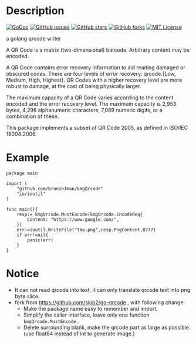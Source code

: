 Description
===================
[![GoDoc](https://godoc.org/github.com/bronze1man/kmgQrcode?status.svg)](https://godoc.org/github.com/bronze1man/kmgQrcode)
[![GitHub issues](https://img.shields.io/github/issues/bronze1man/kmgQrcode.svg)](https://github.com/bronze1man/kmgQrcode/issues)
[![GitHub stars](https://img.shields.io/github/stars/bronze1man/kmgQrcode.svg)](https://github.com/bronze1man/kmgQrcode/stargazers)
[![GitHub forks](https://img.shields.io/github/forks/bronze1man/kmgQrcode.svg)](https://github.com/bronze1man/kmgQrcode/network)
[![MIT License](http://img.shields.io/badge/license-MIT-blue.svg?style=flat-square)](https://github.com/bronze1man/kmgQrcode/blob/master/LICENSE)

a golang qrcode writer

A QR Code is a matrix (two-dimensional) barcode. Arbitrary content may be
encoded.

A QR Code contains error recovery information to aid reading damaged or
obscured codes. There are four levels of error recovery: qrcode.{Low, Medium,
High, Highest}. QR Codes with a higher recovery level are more robust to damage,
at the cost of being physically larger.

The maximum capacity of a QR Code varies according to the content encoded and
the error recovery level. The maximum capacity is 2,953 bytes, 4,296
alphanumeric characters, 7,089 numeric digits, or a combination of these.

This package implements a subset of QR Code 2005, as defined in ISO/IEC
18004:2006.

Example
===================
```golang
package main

import (
	"github.com/bronze1man/kmgQrcode"
	"io/ioutil"
)

func main(){
	resp:= kmgQrcode.MustEncode(kmgQrcode.EncodeReq{
		Content: "https://www.google.com/",
	})
	err:=ioutil.WriteFile("tmp.png",resp.PngContent,0777)
	if err!=nil{
		panic(err)
	}
}
```

Notice
===================
* It can not read qrcode into text, it can only translate qrcode text into png byte slice.
* fork from https://github.com/skip2/go-qrcode , with following change:
    * Make the package name easy to remember and import.
    * Simplify the caller interface, leave only one function `kmgQrcode.MustEncode` .
    * Delete surrounding blank, make the qrcode part as large as possible.(use float64 instead of int to generate image.)